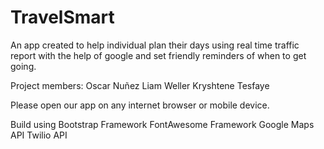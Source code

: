 # TravelSmart
An app created to help individual plan their days using real time traffic report with the help of google and set friendly reminders of when to get going.

Project members:
Oscar Nuñez
Liam Weller 
Kryshtene Tesfaye

Please open our app on any internet browser or mobile device.

Build using 
Bootstrap Framework
FontAwesome Framework
Google Maps API 
Twilio API